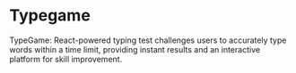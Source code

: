 # Typegame
TypeGame: React-powered typing test challenges users to accurately type words within a time limit, providing instant results and an interactive platform for skill improvement.
